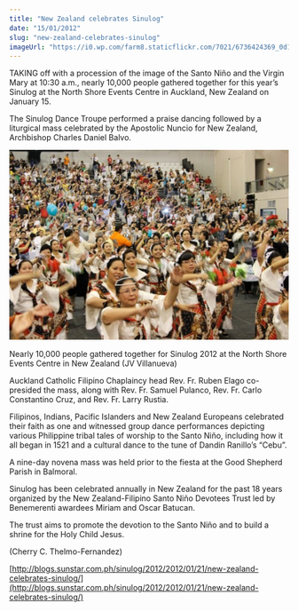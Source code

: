 ```yaml
---
title: "New Zealand celebrates Sinulog"
date: "15/01/2012"
slug: "new-zealand-celebrates-sinulog"
imageUrl: "https://i0.wp.com/farm8.staticflickr.com/7021/6736424369_0d154ed84e_z.jpg?resize=560%2C380"
---
```


TAKING off with a procession of the image of the Santo Niño and the Virgin Mary at 10:30 a.m., nearly 10,000 people gathered together for this year’s Sinulog at the North Shore Events Centre in Auckland, New Zealand on January 15.

The Sinulog Dance Troupe performed a praise dancing followed by a liturgical mass celebrated by the Apostolic Nuncio for New Zealand, Archbishop Charles Daniel Balvo.

![](assets\images\6736424369_0d154ed84e_z.jpg)

Nearly 10,000 people gathered together for Sinulog 2012 at the North Shore Events Centre in New Zealand (JV Villanueva)

Auckland Catholic Filipino Chaplaincy head Rev. Fr. Ruben Elago co-presided the mass, along with Rev. Fr. Samuel Pulanco, Rev. Fr. Carlo Constantino Cruz, and Rev. Fr. Larry Rustia.

Filipinos, Indians, Pacific Islanders and New Zealand Europeans celebrated their faith as one and witnessed group dance performances depicting various Philippine tribal tales of worship to the Santo Niño, including how it all began in 1521 and a cultural dance to the tune of Dandin Ranillo’s “Cebu”.

A nine-day novena mass was held prior to the fiesta at the Good Shepherd Parish in Balmoral.

Sinulog has been celebrated annually in New Zealand for the past 18 years organized by the New Zealand-Filipino Santo Niño Devotees Trust led by Benemerenti awardees Miriam and Oscar Batucan.

The trust aims to promote the devotion to the Santo Niño and to build a shrine for the Holy Child Jesus.

(Cherry C. Thelmo-Fernandez)

[http://blogs.sunstar.com.ph/sinulog/2012/2012/01/21/new-zealand-celebrates-sinulog/](http://blogs.sunstar.com.ph/sinulog/2012/2012/01/21/new-zealand-celebrates-sinulog/)